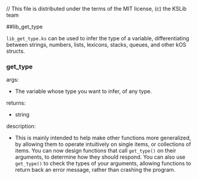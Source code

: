 // This file is distributed under the terms of the MIT license, (c) the KSLib team

##lib_get_type

``lib_get_type.ks`` can be used to infer the type of a variable,
differentiating between strings, numbers, lists, lexicons, stacks, queues, and
other kOS structs.

### get_type

args:
  * The variable whose type you want to infer, of any type.

returns:
  * string

description:
  * This is mainly intended to help make other functions more generalized, by allowing them to operate intuitively on single items, or collections of items. You can now design functions that call `get_type()` on their arguments, to determine how they should respond. You can also use `get_type()` to check the types of your arguments, allowing functions to return back an error message, rather than crashing the program.
